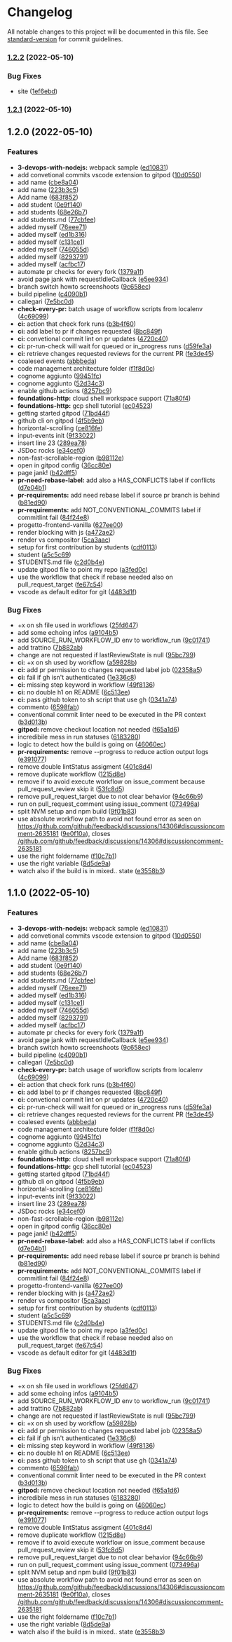 # Changelog

All notable changes to this project will be documented in this file. See [standard-version](https://github.com/conventional-changelog/standard-version) for commit guidelines.

### [1.2.2](https://github.com/OmarBentaybi/2021-23.SA.UFS07/compare/v1.2.1...v1.2.2) (2022-05-10)


### Bug Fixes

* site ([1ef6ebd](https://github.com/OmarBentaybi/2021-23.SA.UFS07/commit/1ef6ebd36919565b096bd95dbf79995738df39be))

### [1.2.1](https://github.com/OmarBentaybi/2021-23.SA.UFS07/compare/v1.2.0...v1.2.1) (2022-05-10)

## 1.2.0 (2022-05-10)


### Features

* **3-devops-with-nodejs:** webpack sample ([ed10831](https://github.com/OmarBentaybi/2021-23.SA.UFS07/commit/ed1083170351f78b71c97b56afddb6a87b1b9e45))
* add convetional commits vscode extension to gitpod ([10d0550](https://github.com/OmarBentaybi/2021-23.SA.UFS07/commit/10d055055aa180fd43caad47b4f64372a4f88cf2))
* add name ([cbe8a04](https://github.com/OmarBentaybi/2021-23.SA.UFS07/commit/cbe8a049c15bac1941a484b6a4d4792a51d74964))
* add name ([223b3c5](https://github.com/OmarBentaybi/2021-23.SA.UFS07/commit/223b3c572054d105539f06160ed1f8643ec73ec1))
* Add name ([683f852](https://github.com/OmarBentaybi/2021-23.SA.UFS07/commit/683f85206844679da4a1d10342cc2469155b2b04))
* add student ([0e9f140](https://github.com/OmarBentaybi/2021-23.SA.UFS07/commit/0e9f1401f5121b64ca7670d84ac12f89b4e564c6))
* add students ([68e26b7](https://github.com/OmarBentaybi/2021-23.SA.UFS07/commit/68e26b71236ef7ee25045debdc753f741b8b215f))
* add students.md ([77cbfee](https://github.com/OmarBentaybi/2021-23.SA.UFS07/commit/77cbfeea74290630b953e06956503b4c48069570))
* added myself ([76eee71](https://github.com/OmarBentaybi/2021-23.SA.UFS07/commit/76eee7142663c10e32b53d02d0500af39dc046c9))
* added myself ([ed1b316](https://github.com/OmarBentaybi/2021-23.SA.UFS07/commit/ed1b3162a53f6b5ad94a00fe0d493564a999fa46))
* added myself ([c131ce1](https://github.com/OmarBentaybi/2021-23.SA.UFS07/commit/c131ce17686221d8de8da0455e1796c796ea0602))
* added myself ([746055d](https://github.com/OmarBentaybi/2021-23.SA.UFS07/commit/746055de6fd62444cf1b9d372a5a9019a000461c))
* added myself ([8293791](https://github.com/OmarBentaybi/2021-23.SA.UFS07/commit/8293791578f8dbf3b03faf70266e052b94c81bca))
* added myself ([acfbc17](https://github.com/OmarBentaybi/2021-23.SA.UFS07/commit/acfbc1725fc1e0f81607ec53385773b77a1d0e9c))
* automate pr checks for every fork ([1379a1f](https://github.com/OmarBentaybi/2021-23.SA.UFS07/commit/1379a1f4a9d72f336b97233832d9e8fc5a44942e))
* avoid page jank with requestIdleCallback ([e5ee934](https://github.com/OmarBentaybi/2021-23.SA.UFS07/commit/e5ee934da3c4564d39289344aa6b0d93d7488976))
* branch switch howto screenshoots ([9c658ec](https://github.com/OmarBentaybi/2021-23.SA.UFS07/commit/9c658ec4873768ff090caed0fc73917c024330f6))
* build pipeline ([c4090b1](https://github.com/OmarBentaybi/2021-23.SA.UFS07/commit/c4090b11176c7317eefb4d297b75a1fdcafb460c))
* callegari ([7e5bc0d](https://github.com/OmarBentaybi/2021-23.SA.UFS07/commit/7e5bc0d63c37b981187502a42e8727b0f4bb1ca3))
* **check-every-pr:** batch usage of workflow scripts from localenv ([4c69099](https://github.com/OmarBentaybi/2021-23.SA.UFS07/commit/4c6909915b7072bf4a8e12fa18eada97c3c34230))
* **ci:** action that check fork runs ([b3b4f60](https://github.com/OmarBentaybi/2021-23.SA.UFS07/commit/b3b4f601575d01f8817ef24456cdb303e1dc1530))
* **ci:** add label to pr if changes requested ([8bc849f](https://github.com/OmarBentaybi/2021-23.SA.UFS07/commit/8bc849f0e23adee4a4dd435a6cb599f5490f5ceb))
* **ci:** convetional commit lint on pr updates ([4720c40](https://github.com/OmarBentaybi/2021-23.SA.UFS07/commit/4720c405897492ba1d6243a596cde7e8d1998478))
* **ci:** pr-run-check will wait for queued or in_progress runs ([d59fe3a](https://github.com/OmarBentaybi/2021-23.SA.UFS07/commit/d59fe3ac45237ac46116a0576b41114d32ce8676))
* **ci:** retrieve changes requested reviews for the current PR ([fe3de45](https://github.com/OmarBentaybi/2021-23.SA.UFS07/commit/fe3de457becd5fe00399de1001e298e11aecafbf))
* coalesed events ([abbbeda](https://github.com/OmarBentaybi/2021-23.SA.UFS07/commit/abbbeda4ee76044eef9e39beaff3f30a68f6add0))
* code management architecture folder ([f1f8d0c](https://github.com/OmarBentaybi/2021-23.SA.UFS07/commit/f1f8d0cdcd409497c0be4502ae6bf58439302f31))
* cognome aggiunto ([99451fc](https://github.com/OmarBentaybi/2021-23.SA.UFS07/commit/99451fc2ccd47b2f654754eb1b28628744f29c60))
* cognome aggiunto ([52d34c3](https://github.com/OmarBentaybi/2021-23.SA.UFS07/commit/52d34c34eec825220e43da80992ee684b8897e71))
* enable github actions ([8257bc9](https://github.com/OmarBentaybi/2021-23.SA.UFS07/commit/8257bc947cfcd7fc389a75d600f68a84770487bd))
* **foundations-http:** cloud shell workspace support ([71a80f4](https://github.com/OmarBentaybi/2021-23.SA.UFS07/commit/71a80f417da4c8c53f155ce6e3e9e9ac95b20b23))
* **foundations-http:** gcp shell tutorial ([ec04523](https://github.com/OmarBentaybi/2021-23.SA.UFS07/commit/ec04523affc7df1e369d9206bb4825d2ec4fbb63))
* getting started gitpod ([71bd44f](https://github.com/OmarBentaybi/2021-23.SA.UFS07/commit/71bd44f92b37ba80afd8facfd97032afb9b1fef3))
* github cli on gitpod ([4f5b9eb](https://github.com/OmarBentaybi/2021-23.SA.UFS07/commit/4f5b9ebc29be1b7e758eeedb50e28346c59a66ce))
* horizontal-scrolling ([ce816fe](https://github.com/OmarBentaybi/2021-23.SA.UFS07/commit/ce816fe6203461636339be9fce70156a38f8a395))
* input-events init ([9f33022](https://github.com/OmarBentaybi/2021-23.SA.UFS07/commit/9f330226433cb1c8d610a550a31b3fb316b20ab6))
* insert line 23 ([289ea78](https://github.com/OmarBentaybi/2021-23.SA.UFS07/commit/289ea7844b83d3f279a9ca6e64647f7b17723737))
* JSDoc rocks ([e34cef0](https://github.com/OmarBentaybi/2021-23.SA.UFS07/commit/e34cef0defc0bd61f17de60c5e30ba2bc357e27e))
* non-fast-scrollable-region ([b98112e](https://github.com/OmarBentaybi/2021-23.SA.UFS07/commit/b98112efcf762452140269fe8841e2e88e3d0cff))
* open in gitpod config ([36cc80e](https://github.com/OmarBentaybi/2021-23.SA.UFS07/commit/36cc80ea3436baea5ce991544dcd91e41df59a6b))
* page jank! ([b42dff5](https://github.com/OmarBentaybi/2021-23.SA.UFS07/commit/b42dff53eee8bfb84d6ac7fc93c931c7c3b4b463))
* **pr-need-rebase-label:** add also a HAS_CONFLICTS label if conflicts ([d7e04b1](https://github.com/OmarBentaybi/2021-23.SA.UFS07/commit/d7e04b10eb3a732768db94af6c5b56ee5878ee51))
* **pr-requirements:** add need rebase label if source pr branch is behind ([b81ed90](https://github.com/OmarBentaybi/2021-23.SA.UFS07/commit/b81ed9029e311addbcd727485e689ccd2c606ba2))
* **pr-requirements:** add NOT_CONVENTIONAL_COMMITS label if commitlint fail ([84f24e8](https://github.com/OmarBentaybi/2021-23.SA.UFS07/commit/84f24e8196b8489efc42947143bbcc1c83ec7aa5))
* progetto-frontend-vanilla ([627ee00](https://github.com/OmarBentaybi/2021-23.SA.UFS07/commit/627ee001353cac65d1a8eff1ac28822b238df345))
* render blocking with js ([a472ae2](https://github.com/OmarBentaybi/2021-23.SA.UFS07/commit/a472ae20ccc82183480ef21f7c514f97ac20d89d))
* render vs compositor ([5ca3aac](https://github.com/OmarBentaybi/2021-23.SA.UFS07/commit/5ca3aac2164169933efce27f65ccf79acab9a37c))
* setup for first contribution by students ([cdf0113](https://github.com/OmarBentaybi/2021-23.SA.UFS07/commit/cdf01137d797ff28fc9feb50b1fe38244f16f412))
* student ([a5c5c69](https://github.com/OmarBentaybi/2021-23.SA.UFS07/commit/a5c5c69cb6f335786ed12f9ee5f41b8c13a29789))
* STUDENTS.md file ([c2d0b4e](https://github.com/OmarBentaybi/2021-23.SA.UFS07/commit/c2d0b4eae1714b156d9cc2ee5b51d09bfc02510b))
* update gitpod file to point my repo ([a3fed0c](https://github.com/OmarBentaybi/2021-23.SA.UFS07/commit/a3fed0c1a548f5e1d340ec3f17e7f790e7b55674))
* use the workflow that check if rebase needed also on pull_request_target ([fe67c54](https://github.com/OmarBentaybi/2021-23.SA.UFS07/commit/fe67c540310f232a63936c21f3515689406a1e78))
* vscode as default editor for git ([4483d1f](https://github.com/OmarBentaybi/2021-23.SA.UFS07/commit/4483d1f4d8a031b7c725d9c3bcef8bdd83bf703b))


### Bug Fixes

* +x on sh file used in workflows ([25fd647](https://github.com/OmarBentaybi/2021-23.SA.UFS07/commit/25fd64787775039a034a0fbfdf321fcbcae8e7a5))
* add some echoing infos ([a9104b5](https://github.com/OmarBentaybi/2021-23.SA.UFS07/commit/a9104b5c3dd56edc26d6258ffb516895c1933345))
* add SOURCE_RUN_WORKFLOW_ID env to workflow_run ([9c01741](https://github.com/OmarBentaybi/2021-23.SA.UFS07/commit/9c01741c5da973a00a34233abeaa49f6a366e22c))
* add trattino ([7b882ab](https://github.com/OmarBentaybi/2021-23.SA.UFS07/commit/7b882ab1679f3580faf2c3157fe07193ced49ef8))
* change are not requested if lastReviewState is null ([95bc799](https://github.com/OmarBentaybi/2021-23.SA.UFS07/commit/95bc79915fa0b1588a6c08a3d65f8695a49ae22c))
* **ci:** +x on sh used by workflow ([a59828b](https://github.com/OmarBentaybi/2021-23.SA.UFS07/commit/a59828bd6f3aa91ea09858bfd13019baea216175))
* **ci:** add pr permission to changes requested label job ([02358a5](https://github.com/OmarBentaybi/2021-23.SA.UFS07/commit/02358a599b2d00550ea6deb1ef56f4af80c08c18))
* **ci:** fail if gh isn't authenticated ([1e336c8](https://github.com/OmarBentaybi/2021-23.SA.UFS07/commit/1e336c8aefeaefe38f8209ab7e8e2c9ca3052901))
* **ci:** missing step keyword in workflow ([49f8136](https://github.com/OmarBentaybi/2021-23.SA.UFS07/commit/49f813690696c9a5ba3b4bd80ed2dadce7943237))
* **ci:** no double h1 on README ([6c513ee](https://github.com/OmarBentaybi/2021-23.SA.UFS07/commit/6c513ee4f3fa25cac60ff902556a724e0752a32e))
* **ci:** pass github token to sh script that use gh ([0341a74](https://github.com/OmarBentaybi/2021-23.SA.UFS07/commit/0341a74b9da6731502db0f3ca2a9045aabc70b7e))
* commento ([6598fab](https://github.com/OmarBentaybi/2021-23.SA.UFS07/commit/6598fabba7fbf5ad2bdfd4345cb4463b843190d6))
* conventional commit linter need to be executed in the PR context ([b3d013b](https://github.com/OmarBentaybi/2021-23.SA.UFS07/commit/b3d013b170ef9d72f0bc9d1965eae39f869400ba))
* **gitpod:** remove checkout location not needed ([f65a1d6](https://github.com/OmarBentaybi/2021-23.SA.UFS07/commit/f65a1d69dc2ebe375082ad53f05689e284f5337a))
* incredibile mess in run statuses ([6183280](https://github.com/OmarBentaybi/2021-23.SA.UFS07/commit/6183280fac77670ae21efb86b5210bf643f88442))
* logic to detect how the build is going on ([46060ec](https://github.com/OmarBentaybi/2021-23.SA.UFS07/commit/46060ec0ff936569922519c798f119c728d3eb1d))
* **pr-requirements:** remove --progress to reduce action output logs ([e391077](https://github.com/OmarBentaybi/2021-23.SA.UFS07/commit/e391077817b7733c95a8be233f961cc03b3c9506))
* remove double lintStatus assigment ([401c8d4](https://github.com/OmarBentaybi/2021-23.SA.UFS07/commit/401c8d4bd4cdedd50a7979155dbae73f23b0344f))
* remove duplicate workflow ([1215d8e](https://github.com/OmarBentaybi/2021-23.SA.UFS07/commit/1215d8e65801063e24a9929cfcf9396f00b72a7c))
* remove if to avoid execute workflow on issue_comment because pull_request_review skip it ([53fc8d5](https://github.com/OmarBentaybi/2021-23.SA.UFS07/commit/53fc8d5d8b3f95e5d8524793606597af41fd5cd8))
* remove pull_request_target due to not clear behavior ([94c66b9](https://github.com/OmarBentaybi/2021-23.SA.UFS07/commit/94c66b9dadb194ca76cf7c6db1a739c361389d4e))
* run on pull_request_comment using issue_comment ([073496a](https://github.com/OmarBentaybi/2021-23.SA.UFS07/commit/073496af8013c670a5f29036e1793ab76537daa9))
* split NVM setup and npm build ([9f01b83](https://github.com/OmarBentaybi/2021-23.SA.UFS07/commit/9f01b83506dc30dcaa0dc74f2a5966020b5b3cad))
* use absolute workflow path to avoid not found error as seen on https://github.com/github/feedback/discussions/14306#discussioncomment-2635181 ([9e0f10a](https://github.com/OmarBentaybi/2021-23.SA.UFS07/commit/9e0f10a9d98647dcb3784b8b95d8d9666b40c604)), closes [/github.com/github/feedback/discussions/14306#discussioncomment-2635181](https://github.com/OmarBentaybi//github.com/github/feedback/discussions/14306/issues/discussioncomment-2635181)
* use the right foldername ([f10c7b1](https://github.com/OmarBentaybi/2021-23.SA.UFS07/commit/f10c7b1c80a7b84bab85a9d886f3deaa58922d5c))
* use the right variable ([8d5de9a](https://github.com/OmarBentaybi/2021-23.SA.UFS07/commit/8d5de9ad46bda15c25e7ce01eb726df1f5a27a67))
* watch also if the build is in mixed.. state ([e3558b3](https://github.com/OmarBentaybi/2021-23.SA.UFS07/commit/e3558b308e6404f96879d7d8f34222d8e545593e))

## 1.1.0 (2022-05-10)


### Features

* **3-devops-with-nodejs:** webpack sample ([ed10831](https://github.com/OmarBentaybi/2021-23.SA.UFS07/commit/ed1083170351f78b71c97b56afddb6a87b1b9e45))
* add convetional commits vscode extension to gitpod ([10d0550](https://github.com/OmarBentaybi/2021-23.SA.UFS07/commit/10d055055aa180fd43caad47b4f64372a4f88cf2))
* add name ([cbe8a04](https://github.com/OmarBentaybi/2021-23.SA.UFS07/commit/cbe8a049c15bac1941a484b6a4d4792a51d74964))
* add name ([223b3c5](https://github.com/OmarBentaybi/2021-23.SA.UFS07/commit/223b3c572054d105539f06160ed1f8643ec73ec1))
* Add name ([683f852](https://github.com/OmarBentaybi/2021-23.SA.UFS07/commit/683f85206844679da4a1d10342cc2469155b2b04))
* add student ([0e9f140](https://github.com/OmarBentaybi/2021-23.SA.UFS07/commit/0e9f1401f5121b64ca7670d84ac12f89b4e564c6))
* add students ([68e26b7](https://github.com/OmarBentaybi/2021-23.SA.UFS07/commit/68e26b71236ef7ee25045debdc753f741b8b215f))
* add students.md ([77cbfee](https://github.com/OmarBentaybi/2021-23.SA.UFS07/commit/77cbfeea74290630b953e06956503b4c48069570))
* added myself ([76eee71](https://github.com/OmarBentaybi/2021-23.SA.UFS07/commit/76eee7142663c10e32b53d02d0500af39dc046c9))
* added myself ([ed1b316](https://github.com/OmarBentaybi/2021-23.SA.UFS07/commit/ed1b3162a53f6b5ad94a00fe0d493564a999fa46))
* added myself ([c131ce1](https://github.com/OmarBentaybi/2021-23.SA.UFS07/commit/c131ce17686221d8de8da0455e1796c796ea0602))
* added myself ([746055d](https://github.com/OmarBentaybi/2021-23.SA.UFS07/commit/746055de6fd62444cf1b9d372a5a9019a000461c))
* added myself ([8293791](https://github.com/OmarBentaybi/2021-23.SA.UFS07/commit/8293791578f8dbf3b03faf70266e052b94c81bca))
* added myself ([acfbc17](https://github.com/OmarBentaybi/2021-23.SA.UFS07/commit/acfbc1725fc1e0f81607ec53385773b77a1d0e9c))
* automate pr checks for every fork ([1379a1f](https://github.com/OmarBentaybi/2021-23.SA.UFS07/commit/1379a1f4a9d72f336b97233832d9e8fc5a44942e))
* avoid page jank with requestIdleCallback ([e5ee934](https://github.com/OmarBentaybi/2021-23.SA.UFS07/commit/e5ee934da3c4564d39289344aa6b0d93d7488976))
* branch switch howto screenshoots ([9c658ec](https://github.com/OmarBentaybi/2021-23.SA.UFS07/commit/9c658ec4873768ff090caed0fc73917c024330f6))
* build pipeline ([c4090b1](https://github.com/OmarBentaybi/2021-23.SA.UFS07/commit/c4090b11176c7317eefb4d297b75a1fdcafb460c))
* callegari ([7e5bc0d](https://github.com/OmarBentaybi/2021-23.SA.UFS07/commit/7e5bc0d63c37b981187502a42e8727b0f4bb1ca3))
* **check-every-pr:** batch usage of workflow scripts from localenv ([4c69099](https://github.com/OmarBentaybi/2021-23.SA.UFS07/commit/4c6909915b7072bf4a8e12fa18eada97c3c34230))
* **ci:** action that check fork runs ([b3b4f60](https://github.com/OmarBentaybi/2021-23.SA.UFS07/commit/b3b4f601575d01f8817ef24456cdb303e1dc1530))
* **ci:** add label to pr if changes requested ([8bc849f](https://github.com/OmarBentaybi/2021-23.SA.UFS07/commit/8bc849f0e23adee4a4dd435a6cb599f5490f5ceb))
* **ci:** convetional commit lint on pr updates ([4720c40](https://github.com/OmarBentaybi/2021-23.SA.UFS07/commit/4720c405897492ba1d6243a596cde7e8d1998478))
* **ci:** pr-run-check will wait for queued or in_progress runs ([d59fe3a](https://github.com/OmarBentaybi/2021-23.SA.UFS07/commit/d59fe3ac45237ac46116a0576b41114d32ce8676))
* **ci:** retrieve changes requested reviews for the current PR ([fe3de45](https://github.com/OmarBentaybi/2021-23.SA.UFS07/commit/fe3de457becd5fe00399de1001e298e11aecafbf))
* coalesed events ([abbbeda](https://github.com/OmarBentaybi/2021-23.SA.UFS07/commit/abbbeda4ee76044eef9e39beaff3f30a68f6add0))
* code management architecture folder ([f1f8d0c](https://github.com/OmarBentaybi/2021-23.SA.UFS07/commit/f1f8d0cdcd409497c0be4502ae6bf58439302f31))
* cognome aggiunto ([99451fc](https://github.com/OmarBentaybi/2021-23.SA.UFS07/commit/99451fc2ccd47b2f654754eb1b28628744f29c60))
* cognome aggiunto ([52d34c3](https://github.com/OmarBentaybi/2021-23.SA.UFS07/commit/52d34c34eec825220e43da80992ee684b8897e71))
* enable github actions ([8257bc9](https://github.com/OmarBentaybi/2021-23.SA.UFS07/commit/8257bc947cfcd7fc389a75d600f68a84770487bd))
* **foundations-http:** cloud shell workspace support ([71a80f4](https://github.com/OmarBentaybi/2021-23.SA.UFS07/commit/71a80f417da4c8c53f155ce6e3e9e9ac95b20b23))
* **foundations-http:** gcp shell tutorial ([ec04523](https://github.com/OmarBentaybi/2021-23.SA.UFS07/commit/ec04523affc7df1e369d9206bb4825d2ec4fbb63))
* getting started gitpod ([71bd44f](https://github.com/OmarBentaybi/2021-23.SA.UFS07/commit/71bd44f92b37ba80afd8facfd97032afb9b1fef3))
* github cli on gitpod ([4f5b9eb](https://github.com/OmarBentaybi/2021-23.SA.UFS07/commit/4f5b9ebc29be1b7e758eeedb50e28346c59a66ce))
* horizontal-scrolling ([ce816fe](https://github.com/OmarBentaybi/2021-23.SA.UFS07/commit/ce816fe6203461636339be9fce70156a38f8a395))
* input-events init ([9f33022](https://github.com/OmarBentaybi/2021-23.SA.UFS07/commit/9f330226433cb1c8d610a550a31b3fb316b20ab6))
* insert line 23 ([289ea78](https://github.com/OmarBentaybi/2021-23.SA.UFS07/commit/289ea7844b83d3f279a9ca6e64647f7b17723737))
* JSDoc rocks ([e34cef0](https://github.com/OmarBentaybi/2021-23.SA.UFS07/commit/e34cef0defc0bd61f17de60c5e30ba2bc357e27e))
* non-fast-scrollable-region ([b98112e](https://github.com/OmarBentaybi/2021-23.SA.UFS07/commit/b98112efcf762452140269fe8841e2e88e3d0cff))
* open in gitpod config ([36cc80e](https://github.com/OmarBentaybi/2021-23.SA.UFS07/commit/36cc80ea3436baea5ce991544dcd91e41df59a6b))
* page jank! ([b42dff5](https://github.com/OmarBentaybi/2021-23.SA.UFS07/commit/b42dff53eee8bfb84d6ac7fc93c931c7c3b4b463))
* **pr-need-rebase-label:** add also a HAS_CONFLICTS label if conflicts ([d7e04b1](https://github.com/OmarBentaybi/2021-23.SA.UFS07/commit/d7e04b10eb3a732768db94af6c5b56ee5878ee51))
* **pr-requirements:** add need rebase label if source pr branch is behind ([b81ed90](https://github.com/OmarBentaybi/2021-23.SA.UFS07/commit/b81ed9029e311addbcd727485e689ccd2c606ba2))
* **pr-requirements:** add NOT_CONVENTIONAL_COMMITS label if commitlint fail ([84f24e8](https://github.com/OmarBentaybi/2021-23.SA.UFS07/commit/84f24e8196b8489efc42947143bbcc1c83ec7aa5))
* progetto-frontend-vanilla ([627ee00](https://github.com/OmarBentaybi/2021-23.SA.UFS07/commit/627ee001353cac65d1a8eff1ac28822b238df345))
* render blocking with js ([a472ae2](https://github.com/OmarBentaybi/2021-23.SA.UFS07/commit/a472ae20ccc82183480ef21f7c514f97ac20d89d))
* render vs compositor ([5ca3aac](https://github.com/OmarBentaybi/2021-23.SA.UFS07/commit/5ca3aac2164169933efce27f65ccf79acab9a37c))
* setup for first contribution by students ([cdf0113](https://github.com/OmarBentaybi/2021-23.SA.UFS07/commit/cdf01137d797ff28fc9feb50b1fe38244f16f412))
* student ([a5c5c69](https://github.com/OmarBentaybi/2021-23.SA.UFS07/commit/a5c5c69cb6f335786ed12f9ee5f41b8c13a29789))
* STUDENTS.md file ([c2d0b4e](https://github.com/OmarBentaybi/2021-23.SA.UFS07/commit/c2d0b4eae1714b156d9cc2ee5b51d09bfc02510b))
* update gitpod file to point my repo ([a3fed0c](https://github.com/OmarBentaybi/2021-23.SA.UFS07/commit/a3fed0c1a548f5e1d340ec3f17e7f790e7b55674))
* use the workflow that check if rebase needed also on pull_request_target ([fe67c54](https://github.com/OmarBentaybi/2021-23.SA.UFS07/commit/fe67c540310f232a63936c21f3515689406a1e78))
* vscode as default editor for git ([4483d1f](https://github.com/OmarBentaybi/2021-23.SA.UFS07/commit/4483d1f4d8a031b7c725d9c3bcef8bdd83bf703b))


### Bug Fixes

* +x on sh file used in workflows ([25fd647](https://github.com/OmarBentaybi/2021-23.SA.UFS07/commit/25fd64787775039a034a0fbfdf321fcbcae8e7a5))
* add some echoing infos ([a9104b5](https://github.com/OmarBentaybi/2021-23.SA.UFS07/commit/a9104b5c3dd56edc26d6258ffb516895c1933345))
* add SOURCE_RUN_WORKFLOW_ID env to workflow_run ([9c01741](https://github.com/OmarBentaybi/2021-23.SA.UFS07/commit/9c01741c5da973a00a34233abeaa49f6a366e22c))
* add trattino ([7b882ab](https://github.com/OmarBentaybi/2021-23.SA.UFS07/commit/7b882ab1679f3580faf2c3157fe07193ced49ef8))
* change are not requested if lastReviewState is null ([95bc799](https://github.com/OmarBentaybi/2021-23.SA.UFS07/commit/95bc79915fa0b1588a6c08a3d65f8695a49ae22c))
* **ci:** +x on sh used by workflow ([a59828b](https://github.com/OmarBentaybi/2021-23.SA.UFS07/commit/a59828bd6f3aa91ea09858bfd13019baea216175))
* **ci:** add pr permission to changes requested label job ([02358a5](https://github.com/OmarBentaybi/2021-23.SA.UFS07/commit/02358a599b2d00550ea6deb1ef56f4af80c08c18))
* **ci:** fail if gh isn't authenticated ([1e336c8](https://github.com/OmarBentaybi/2021-23.SA.UFS07/commit/1e336c8aefeaefe38f8209ab7e8e2c9ca3052901))
* **ci:** missing step keyword in workflow ([49f8136](https://github.com/OmarBentaybi/2021-23.SA.UFS07/commit/49f813690696c9a5ba3b4bd80ed2dadce7943237))
* **ci:** no double h1 on README ([6c513ee](https://github.com/OmarBentaybi/2021-23.SA.UFS07/commit/6c513ee4f3fa25cac60ff902556a724e0752a32e))
* **ci:** pass github token to sh script that use gh ([0341a74](https://github.com/OmarBentaybi/2021-23.SA.UFS07/commit/0341a74b9da6731502db0f3ca2a9045aabc70b7e))
* commento ([6598fab](https://github.com/OmarBentaybi/2021-23.SA.UFS07/commit/6598fabba7fbf5ad2bdfd4345cb4463b843190d6))
* conventional commit linter need to be executed in the PR context ([b3d013b](https://github.com/OmarBentaybi/2021-23.SA.UFS07/commit/b3d013b170ef9d72f0bc9d1965eae39f869400ba))
* **gitpod:** remove checkout location not needed ([f65a1d6](https://github.com/OmarBentaybi/2021-23.SA.UFS07/commit/f65a1d69dc2ebe375082ad53f05689e284f5337a))
* incredibile mess in run statuses ([6183280](https://github.com/OmarBentaybi/2021-23.SA.UFS07/commit/6183280fac77670ae21efb86b5210bf643f88442))
* logic to detect how the build is going on ([46060ec](https://github.com/OmarBentaybi/2021-23.SA.UFS07/commit/46060ec0ff936569922519c798f119c728d3eb1d))
* **pr-requirements:** remove --progress to reduce action output logs ([e391077](https://github.com/OmarBentaybi/2021-23.SA.UFS07/commit/e391077817b7733c95a8be233f961cc03b3c9506))
* remove double lintStatus assigment ([401c8d4](https://github.com/OmarBentaybi/2021-23.SA.UFS07/commit/401c8d4bd4cdedd50a7979155dbae73f23b0344f))
* remove duplicate workflow ([1215d8e](https://github.com/OmarBentaybi/2021-23.SA.UFS07/commit/1215d8e65801063e24a9929cfcf9396f00b72a7c))
* remove if to avoid execute workflow on issue_comment because pull_request_review skip it ([53fc8d5](https://github.com/OmarBentaybi/2021-23.SA.UFS07/commit/53fc8d5d8b3f95e5d8524793606597af41fd5cd8))
* remove pull_request_target due to not clear behavior ([94c66b9](https://github.com/OmarBentaybi/2021-23.SA.UFS07/commit/94c66b9dadb194ca76cf7c6db1a739c361389d4e))
* run on pull_request_comment using issue_comment ([073496a](https://github.com/OmarBentaybi/2021-23.SA.UFS07/commit/073496af8013c670a5f29036e1793ab76537daa9))
* split NVM setup and npm build ([9f01b83](https://github.com/OmarBentaybi/2021-23.SA.UFS07/commit/9f01b83506dc30dcaa0dc74f2a5966020b5b3cad))
* use absolute workflow path to avoid not found error as seen on https://github.com/github/feedback/discussions/14306#discussioncomment-2635181 ([9e0f10a](https://github.com/OmarBentaybi/2021-23.SA.UFS07/commit/9e0f10a9d98647dcb3784b8b95d8d9666b40c604)), closes [/github.com/github/feedback/discussions/14306#discussioncomment-2635181](https://github.com/OmarBentaybi//github.com/github/feedback/discussions/14306/issues/discussioncomment-2635181)
* use the right foldername ([f10c7b1](https://github.com/OmarBentaybi/2021-23.SA.UFS07/commit/f10c7b1c80a7b84bab85a9d886f3deaa58922d5c))
* use the right variable ([8d5de9a](https://github.com/OmarBentaybi/2021-23.SA.UFS07/commit/8d5de9ad46bda15c25e7ce01eb726df1f5a27a67))
* watch also if the build is in mixed.. state ([e3558b3](https://github.com/OmarBentaybi/2021-23.SA.UFS07/commit/e3558b308e6404f96879d7d8f34222d8e545593e))
